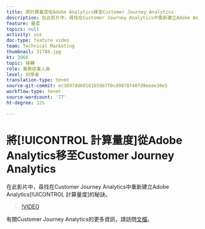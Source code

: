 ```yaml
---
title: 將計算量度從Adobe Analytics移至Customer Journey Analytics
description: 在此影片中，尋找在Customer Journey Analytics中重新建立Adobe Analytics計算量度的秘訣。
feature: 量度
topics: null
activity: use
doc-type: feature video
team: Technical Marketing
thumbnail: 31788.jpg
kt: 3966
topic: 移轉
role: 業務從業人員
level: 初學者
translation-type: tm+mt
source-git-commit: ec3697dd60161b59b7f0cd9878f40fd9eeae30e5
workflow-type: tm+mt
source-wordcount: '77'
ht-degree: 12%

---
```



# 將[!UICONTROL 計算量度]從Adobe Analytics移至Customer Journey Analytics

在此影片中，尋找在Customer Journey Analytics中重新建立Adobe Analytics[!UICONTROL 計算量度]的秘訣。

>[!VIDEO](https://video.tv.adobe.com/v/31788/?quality=12)

有關Customer Journey Analytics的更多資訊，請訪問[文檔](https://docs.adobe.com/content/help/zh-Hant/analytics-platform/using/cja-landing.html)。
